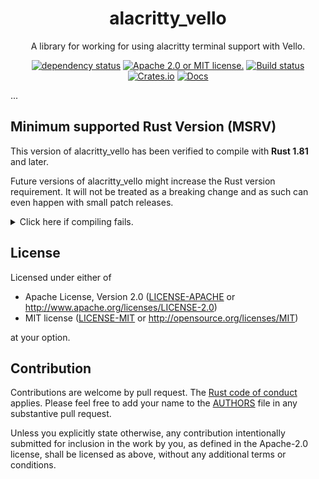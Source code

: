<div align="center">

# alacritty_vello

A library for working for using alacritty terminal support with Vello.

[![dependency status](https://deps.rs/repo/github/endoli/alacritty_vello/status.svg)](https://deps.rs/repo/github/endoli/alacritty_vello)
[![Apache 2.0 or MIT license.](https://img.shields.io/badge/license-Apache--2.0_OR_MIT-blue.svg)](#license)
[![Build status](https://github.com/endoli/alacritty_vello/workflows/CI/badge.svg)](https://github.com/endoli/alacritty_vello/actions)
[![Crates.io](https://img.shields.io/crates/v/alacritty_vello.svg)](https://crates.io/crates/alacritty_vello)
[![Docs](https://docs.rs/alacritty_vello/badge.svg)](https://docs.rs/alacritty_vello)

</div>

<!-- We use cargo-rdme to update the README with the contents of lib.rs.
To edit the following section, update it in lib.rs, then run:
cargo rdme --workspace-project=alacritty_vello --heading-base-level=0
Full documentation at https://github.com/orium/cargo-rdme -->

<!-- Intra-doc links used in lib.rs should be evaluated here. 
See https://linebender.org/blog/doc-include/ for related discussion. -->
[libm]: https://crates.io/crates/libm
<!-- cargo-rdme start -->

...

<!-- cargo-rdme end -->

## Minimum supported Rust Version (MSRV)

This version of alacritty_vello has been verified to compile with **Rust 1.81** and later.

Future versions of alacritty_vello might increase the Rust version requirement.
It will not be treated as a breaking change and as such can even happen with small patch releases.

<details>
<summary>Click here if compiling fails.</summary>

As time has passed, some of alacritty_vello's dependencies could have released versions with a higher Rust requirement.
If you encounter a compilation issue due to a dependency and don't want to upgrade your Rust toolchain, then you could downgrade the dependency.

```sh
# Use the problematic dependency's name and version
cargo update -p package_name --precise 0.1.1
```

</details>

## License

Licensed under either of

- Apache License, Version 2.0 ([LICENSE-APACHE](LICENSE-APACHE) or <http://www.apache.org/licenses/LICENSE-2.0>)
- MIT license ([LICENSE-MIT](LICENSE-MIT) or <http://opensource.org/licenses/MIT>)

at your option.

## Contribution

Contributions are welcome by pull request. The [Rust code of conduct] applies.
Please feel free to add your name to the [AUTHORS] file in any substantive pull request.

Unless you explicitly state otherwise, any contribution intentionally submitted for inclusion in the work by you, as defined in the Apache-2.0 license, shall be licensed as above, without any additional terms or conditions.

[Rust Code of Conduct]: https://www.rust-lang.org/policies/code-of-conduct
[AUTHORS]: ./AUTHORS
